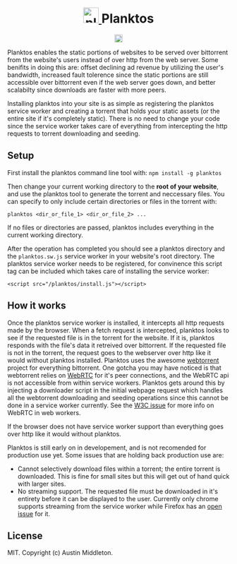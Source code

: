 <h1 align="center">
  <a href="https://xuset.github.io/planktos/">
    <img src="https://xuset.github.io/planktos/planktos-logo.png" width="35" alt="planktos">
  </a>
  Planktos
</h1>
<p align="center">
   <a href="https://badge.fury.io/js/planktos">
     <img src="https://badge.fury.io/js/planktos.svg" alt="npm version" height="18">
   </a>
</p>

Planktos enables the static portions of websites to be served over bittorrent from the website's users instead of over http from the web server. Some benifits in doing this are: offset declining ad revenue by utilizing the user's bandwidth, increased fault tolerence since the static portions are still accessible over bittorrent even if the web server goes down, and better scalabilty since downloads are faster with more peers.

Installing planktos into your site is as simple as registering the planktos service worker and creating a torrent that holds your static assets (or the entire site if it's completely static). There is no need to change your code since the service worker takes care of everything from intercepting the http requests to torrent downloading and seeding.

## Setup

First install the planktos command line tool with: `npm install -g planktos`

Then change your current working directory to the **root of your website**, and use the planktos tool to generate the torrent and neccessary files. You can specify to only include certain directories or files in the torrent with:

`planktos <dir_or_file_1> <dir_or_file_2> ...`

If no files or directories are passed, planktos includes everything in the current working directory.

After the operation has completed you should see a planktos directory and the `planktos.sw.js` service worker in your website's root directory. The planktos service worker needs to be registered, for convinence this script tag can be included which takes care of installing the service worker:

`<script src="/planktos/install.js"></script>`

## How it works

Once the planktos service worker is installed, it intercepts all http requests made by the browser. When a fetch request is intercepted, planktos looks to see if the requested file is in the torrent for the website. If it is, planktos responds with the file's data it retreived over bittorrent. If the requested file is not in the torrent, the request goes to the webserver over http like it would without planktos installed. Planktos uses the awesome [webtorrent](https://github.com/feross/webtorrent) project for everything bittorrent. One gotcha you may have noticed is that webtorrent relies on [WebRTC](https://developer.mozilla.org/en-US/docs/Web/API/WebRTC_API) for it's peer connections, and the WebRTC api is not accessible from within service workers. Planktos gets around this by injecting a downloader script in the initial webpage request which handles all the webtorrent downloading and seeding operations since this cannot be done in a service worker currently. See the [W3C issue](https://github.com/w3c/webrtc-pc/issues/230) for more info on WebRTC in web workers.

If the browser does not have service worker support than everything goes over http like it would without planktos.

Planktos is still early on in developement, and is not recomended for production use yet. Some issues that are holding back production use are:
 * Cannot selectively download files within a torrent; the entire torrent is downloaded. This is fine for small sites but this will get out of hand quick with larger sites.
 * No streaming support. The requested file must be downloaded in it's entirety before it can be displayed to the user. Currently only chrome supports streaming from the service worker while Firefox has an [open issue](https://bugzilla.mozilla.org/show_bug.cgi?id=1128959) for it.

## License

MIT. Copyright (c) Austin Middleton.
